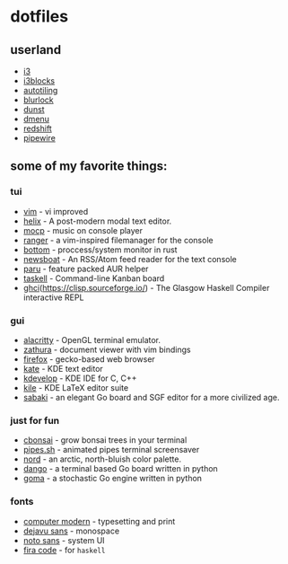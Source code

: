# dotfiles

## userland
- [i3](https://github.com/i3/i3)
- [i3blocks](https://github.com/vivien/i3blocks)
- [autotiling](https://github.com/nwg-piotr/autotiling)
- [blurlock](https://github.com/karulont/i3lock-blur)
- [dunst](https://github.com/dunst-project/dunst)
- [dmenu](https://git.suckless.org/dmenu/log.html)
- [redshift](https://github.com/jonls/redshift)
- [pipewire](https://gitlab.freedesktop.org/pipewire/pipewire/)

## some of my favorite things:

### tui
- [vim](https://github.com/vim/vim) - vi improved
- [helix](https://github.com/helix-editor/helix) - A post-modern modal text editor.
- [mocp](https://github.com/jonsafari/mocp) - music on console player
- [ranger](https://github.com/ranger/ranger) - a vim-inspired filemanager for the console
- [bottom](https://github.com/ClementTsang/bottom) - proccess/system monitor in rust
- [newsboat](https://newsboat.org/) - An RSS/Atom feed reader for the text console
- [paru](https://github.com/Morganamilo/paru) - feature packed AUR helper
- [taskell](https://github.com/smallhadroncollider/taskell) -  Command-line Kanban board
- [ghci](https://www.haskell.org/ghc/)(https://clisp.sourceforge.io/) - The Glasgow Haskell Compiler interactive REPL 

### gui
- [alacritty](https://github.com/alacritty/alacritty) - OpenGL terminal emulator.
- [zathura](https://git.pwmt.org/pwmt/zathura) - document viewer with vim bindings
- [firefox](https://searchfox.org/mozilla-central/source) - gecko-based web browser
- [kate](https://invent.kde.org/utilities/kate) - KDE text editor
- [kdevelop](https://invent.kde.org/kdevelop) - KDE IDE for C, C++
- [kile](https://invent.kde.org/office/kile) - KDE LaTeX editor suite
- [sabaki](https://github.com/SabakiHQ/Sabaki) - an elegant Go board and SGF editor for a more civilized age.

### just for fun
- [cbonsai](https://gitlab.com/jallbrit/cbonsai) - grow bonsai trees in your terminal
- [pipes.sh](https://github.com/pipeseroni/pipes.sh) - animated pipes terminal screensaver
- [nord](https://github.com/arcticicestudio/nord) - an arctic, north-bluish color palette.
- [dango](https://github.com/gsobell/dango) - a terminal based Go board written in python
- [goma](https://github.com/gsobell/goma) - a stochastic Go engine written in python

### fonts
- [computer modern](https://cm-unicode.sourceforge.io/index.html) - typesetting and print
- [dejavu sans](https://github.com/dejavu-fonts/dejavu-fonts) - monospace
- [noto sans](https://github.com/notofonts) - system UI
- [fira code](https://github.com/tonsky/FiraCode) - for `haskell`
